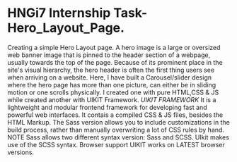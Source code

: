 # HNGi7 Internship Task-Hero_Layout_Page.
Creating a simple Hero Layout page.
A hero image is a large or oversized web banner image that is pinned to the header section of
a webpage, usually towards the top of the page. Because of its prominent place in the site's 
visual hierarchy, the hero header is often the first thing users see when arriving on a website.
Here, I have built a Carousel/slider design where the hero page has more than one picture, can 
either be in sliding motion or one scrolls physically.
I created one with pure HTML,CSS & JS while created another with UIKIT Framework.
*UIKIT FRAMEWORK*
It is a lightweight and modular frontend framework for developing fast and powerful
web interfaces.
It contais a compiled CSS & JS files, besides the HTML Markup.
The Sass version allows you to include customizations in the build process, rather than manually 
overwriting a lot of CSS rules by hand.
NOTE Sass allows two different syntax version: Sass and SCSS. UIkit makes use of the SCSS syntax.
Browser support
UIKIT works on LATEST browser versions.
